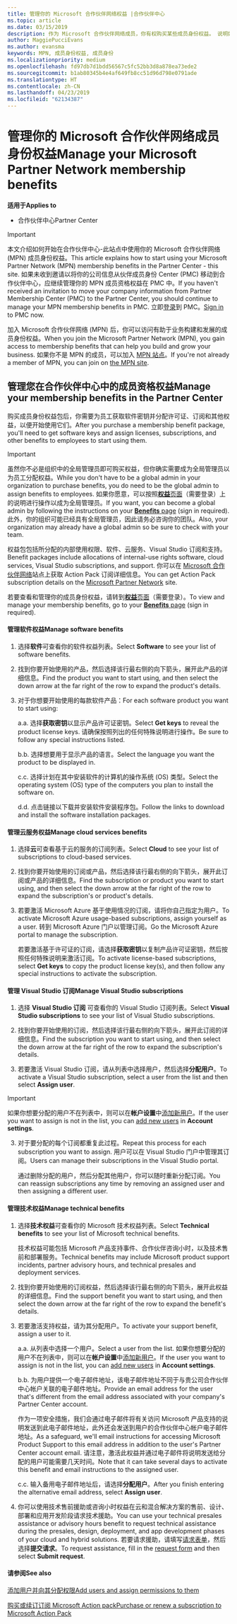 ```yaml
---
title: 管理你的 Microsoft 合作伙伴网络权益 |合作伙伴中心
ms.topic: article
ms.date: 03/15/2019
description: 作为 Microsoft 合作伙伴网络成员，你有权购买某些成员身份权益。 说明如何激活和管理您在合作伙伴中心中的成员身份权益。
author: MaggiePucciEvans
ms.author: evansma
keywords: MPN, 成员身份权益, 成员身份
ms.localizationpriority: medium
ms.openlocfilehash: fd97db7d1bdd56567c5fc52bb3d8a878ea73ede2
ms.sourcegitcommit: b1ab80345b4e4af649fb8cc51d96d798e0791ade
ms.translationtype: HT
ms.contentlocale: zh-CN
ms.lasthandoff: 04/23/2019
ms.locfileid: "62134387"
---
```

# <a name="manage-your-microsoft-partner-network-membership-benefits"></a><span data-ttu-id="ead08-105">管理你的 Microsoft 合作伙伴网络成员身份权益</span><span class="sxs-lookup"><span data-stu-id="ead08-105">Manage your Microsoft Partner Network membership benefits</span></span>

<span data-ttu-id="ead08-106">**适用于**</span><span class="sxs-lookup"><span data-stu-id="ead08-106">**Applies to**</span></span>

-  <span data-ttu-id="ead08-107">合作伙伴中心</span><span class="sxs-lookup"><span data-stu-id="ead08-107">Partner Center</span></span>

>[!IMPORTANT]
><span data-ttu-id="ead08-108">本文介绍如何开始在合作伙伴中心-此站点中使用你的 Microsoft 合作伙伴网络 (MPN) 成员身份权益。</span><span class="sxs-lookup"><span data-stu-id="ead08-108">This article explains how to start using your Microsoft Partner Network (MPN) membership benefits in the Partner Center - this site.</span></span> <span data-ttu-id="ead08-109">如果未收到邀请以将你的公司信息从伙伴成员身份 Center (PMC) 移动到合作伙伴中心，应继续管理你的 MPN 成员资格权益在 PMC 中。</span><span class="sxs-lookup"><span data-stu-id="ead08-109">If you haven't received an invitation to move your company information from Partner Membership Center (PMC) to the Partner Center, you should continue to manage your MPN membership benefits in PMC.</span></span> <span data-ttu-id="ead08-110">立即[登录](https://partner.microsoft.com/_login?authType=OpenIdConnect)到 PMC。</span><span class="sxs-lookup"><span data-stu-id="ead08-110">[Sign in](https://partner.microsoft.com/_login?authType=OpenIdConnect) to PMC now.</span></span>   

<span data-ttu-id="ead08-111">加入 Microsoft 合作伙伴网络 (MPN) 后，你可以访问有助于业务构建和发展的成员身份权益。</span><span class="sxs-lookup"><span data-stu-id="ead08-111">When you join the Microsoft Partner Network (MPN), you gain access to membership benefits that can help you build and grow your business.</span></span> <span data-ttu-id="ead08-112">如果你不是 MPN 的成员，可以加入 [MPN 站点](https://partner.microsoft.com/membership)。</span><span class="sxs-lookup"><span data-stu-id="ead08-112">If you're not already a member of MPN, you can join on [the MPN site](https://partner.microsoft.com/membership).</span></span>


## <a name="manage-your-membership-benefits-in-the-partner-center"></a><span data-ttu-id="ead08-113">管理您在合作伙伴中心中的成员资格权益</span><span class="sxs-lookup"><span data-stu-id="ead08-113">Manage your membership benefits in the Partner Center</span></span>

<span data-ttu-id="ead08-114">购买成员身份权益包后，你需要为员工获取软件密钥并分配许可证、订阅和其他权益，以便开始使用它们。</span><span class="sxs-lookup"><span data-stu-id="ead08-114">After you purchase a membership benefit package, you'll need to get software keys and assign licenses, subscriptions, and other benefits to employees to start using them.</span></span> 

>[!IMPORTANT]
><span data-ttu-id="ead08-115">虽然你不必是组织中的全局管理员即可购买权益，但你确实需要成为全局管理员以为员工分配权益。</span><span class="sxs-lookup"><span data-stu-id="ead08-115">While you don't have to be a global admin in your organization to purchase benefits, you do need to be the global admin to assign benefits to employees.</span></span>  <span data-ttu-id="ead08-116">如果你愿意，可以按照[**权益**页面](https://partnercenter.microsoft.com/pcv/partnership/benefits)（需要登录）上的说明进行操作以成为全局管理员。</span><span class="sxs-lookup"><span data-stu-id="ead08-116">If you want, you can become a global admin by following the instructions on your [**Benefits** page](https://partnercenter.microsoft.com/pcv/partnership/benefits) (sign in required).</span></span> <span data-ttu-id="ead08-117">此外，你的组织可能已经具有全局管理员，因此请务必咨询你的团队。</span><span class="sxs-lookup"><span data-stu-id="ead08-117">Also, your organization may already have a global admin so be sure to check with your team.</span></span>

<span data-ttu-id="ead08-118">权益包包括所分配的内部使用权限、软件、云服务、Visual Studio 订阅和支持。</span><span class="sxs-lookup"><span data-stu-id="ead08-118">Benefit packages include allocations of internal-use rights software, cloud services, Visual Studio subscriptions, and support.</span></span> <span data-ttu-id="ead08-119">你可以在 [Microsoft 合作伙伴网络](https://partner.microsoft.com/membership/internal-use-software)站点上获取 Action Pack 订阅详细信息。</span><span class="sxs-lookup"><span data-stu-id="ead08-119">You can get Action Pack subscription details on the [Microsoft Partner Network](https://partner.microsoft.com/membership/internal-use-software) site.</span></span>  

<span data-ttu-id="ead08-120">若要查看和管理你的成员身份权益，请转到[**权益**页面](https://partnercenter.microsoft.com/pcv/partnership/benefits)（需要登录）。</span><span class="sxs-lookup"><span data-stu-id="ead08-120">To view and manage your membership benefits, go to your [**Benefits** page](https://partnercenter.microsoft.com/pcv/partnership/benefits) (sign in required).</span></span>

#### <a name="manage-software-benefits"></a><span data-ttu-id="ead08-121">管理软件权益</span><span class="sxs-lookup"><span data-stu-id="ead08-121">Manage software benefits</span></span>

1.  <span data-ttu-id="ead08-122">选择**软件**可查看你的软件权益列表。</span><span class="sxs-lookup"><span data-stu-id="ead08-122">Select **Software** to see your list of software benefits.</span></span> 

2.  <span data-ttu-id="ead08-123">找到你要开始使用的产品，然后选择该行最右侧的向下箭头，展开此产品的详细信息。</span><span class="sxs-lookup"><span data-stu-id="ead08-123">Find the product you want to start using, and then select the down arrow at the far right of the row to expand the product's details.</span></span> 

3. <span data-ttu-id="ead08-124">对于你想要开始使用的每款软件产品：</span><span class="sxs-lookup"><span data-stu-id="ead08-124">For each software product you want to start using:</span></span>

    <span data-ttu-id="ead08-125">a.</span><span class="sxs-lookup"><span data-stu-id="ead08-125">a.</span></span> <span data-ttu-id="ead08-126">选择**获取密钥**以显示产品许可证密钥。</span><span class="sxs-lookup"><span data-stu-id="ead08-126">Select **Get keys** to reveal the product license keys.</span></span> <span data-ttu-id="ead08-127">请确保按照列出的任何特殊说明进行操作。</span><span class="sxs-lookup"><span data-stu-id="ead08-127">Be sure to follow any special instructions listed.</span></span>

    <span data-ttu-id="ead08-128">b.</span><span class="sxs-lookup"><span data-stu-id="ead08-128">b.</span></span> <span data-ttu-id="ead08-129">选择想要用于显示产品的语言。</span><span class="sxs-lookup"><span data-stu-id="ead08-129">Select the language you want the product to be displayed in.</span></span>

    <span data-ttu-id="ead08-130">c.</span><span class="sxs-lookup"><span data-stu-id="ead08-130">c.</span></span> <span data-ttu-id="ead08-131">选择计划在其中安装软件的计算机的操作系统 (OS) 类型。</span><span class="sxs-lookup"><span data-stu-id="ead08-131">Select the operating system (OS) type of the computers you plan to install the software on.</span></span>

    <span data-ttu-id="ead08-132">d.</span><span class="sxs-lookup"><span data-stu-id="ead08-132">d.</span></span> <span data-ttu-id="ead08-133">点击链接以下载并安装软件安装程序包。</span><span class="sxs-lookup"><span data-stu-id="ead08-133">Follow the links to download and install the software installation packages.</span></span>


#### <a name="manage-cloud-services-benefits"></a><span data-ttu-id="ead08-134">管理云服务权益</span><span class="sxs-lookup"><span data-stu-id="ead08-134">Manage cloud services benefits</span></span>

1. <span data-ttu-id="ead08-135">选择**云**可查看基于云的服务的订阅列表。</span><span class="sxs-lookup"><span data-stu-id="ead08-135">Select **Cloud** to see your list of subscriptions to cloud-based services.</span></span>

2. <span data-ttu-id="ead08-136">找到你要开始使用的订阅或产品，然后选择该行最右侧的向下箭头，展开此订阅或产品的详细信息。</span><span class="sxs-lookup"><span data-stu-id="ead08-136">Find the subscription or product you want to start using, and then select the down arrow at the far right of the row to expand the subscription's or product's details.</span></span> 

3. <span data-ttu-id="ead08-137">若要激活 Microsoft Azure 基于使用情况的订阅，请将你自己指定为用户。</span><span class="sxs-lookup"><span data-stu-id="ead08-137">To activate Microsoft Azure usage-based subscriptions, assign yourself as a user.</span></span> <span data-ttu-id="ead08-138">转到 Microsoft Azure 门户以管理订阅。</span><span class="sxs-lookup"><span data-stu-id="ead08-138">Go the Microsoft Azure portal to manage the subscription.</span></span>

    <span data-ttu-id="ead08-139">若要激活基于许可证的订阅，请选择**获取密钥**以复制产品许可证密钥，然后按照任何特殊说明来激活订阅。</span><span class="sxs-lookup"><span data-stu-id="ead08-139">To activate license-based subscriptions, select **Get keys** to copy the product license key(s), and then follow any special instructions to activate the subscription.</span></span>  


#### <a name="manage-visual-studio-subscriptions"></a><span data-ttu-id="ead08-140">管理 Visual Studio 订阅</span><span class="sxs-lookup"><span data-stu-id="ead08-140">Manage Visual Studio subscriptions</span></span>

1. <span data-ttu-id="ead08-141">选择 **Visual Studio 订阅** 可查看你的 Visual Studio 订阅列表。</span><span class="sxs-lookup"><span data-stu-id="ead08-141">Select **Visual Studio subscriptions** to see your list of Visual Studio subscriptions.</span></span> 

2. <span data-ttu-id="ead08-142">找到你要开始使用的订阅，然后选择该行最右侧的向下箭头，展开此订阅的详细信息。</span><span class="sxs-lookup"><span data-stu-id="ead08-142">Find the subscription you want to start using, and then select the down arrow at the far right of the row to expand the subscription's details.</span></span> 

3. <span data-ttu-id="ead08-143">若要激活 Visual Studio 订阅，请从列表中选择用户，然后选择**分配用户**。</span><span class="sxs-lookup"><span data-stu-id="ead08-143">To activate a Visual Studio subscription, select a user from the list and then select **Assign user**.</span></span> 

> [!IMPORTANT]  
> <span data-ttu-id="ead08-144">如果你想要分配的用户不在列表中，则可以在**帐户设置**中[添加新用户](create-user-accounts-and-set-permissions.md)。</span><span class="sxs-lookup"><span data-stu-id="ead08-144">If the user you want to assign is not in the list, you can [add new users](create-user-accounts-and-set-permissions.md) in **Account settings**.</span></span>

3. <span data-ttu-id="ead08-145">对于要分配的每个订阅都重复此过程。</span><span class="sxs-lookup"><span data-stu-id="ead08-145">Repeat this process for each subscription you want to assign.</span></span> <span data-ttu-id="ead08-146">用户可以在 Visual Studio 门户中管理其订阅。</span><span class="sxs-lookup"><span data-stu-id="ead08-146">Users can manage their subscriptions in the Visual Studio portal.</span></span> 

    <span data-ttu-id="ead08-147">通过删除分配的用户，然后分配其他用户，你可以随时重新分配订阅。</span><span class="sxs-lookup"><span data-stu-id="ead08-147">You can reassign subscriptions any time by removing an assigned user and then assigning a different user.</span></span> 

#### <a name="manage-technical-benefits"></a><span data-ttu-id="ead08-148">管理技术权益</span><span class="sxs-lookup"><span data-stu-id="ead08-148">Manage technical benefits</span></span>

1. <span data-ttu-id="ead08-149">选择**技术权益**可查看你的 Microsoft 技术权益列表。</span><span class="sxs-lookup"><span data-stu-id="ead08-149">Select **Technical benefits** to see your list of Microsoft technical benefits.</span></span>

    <span data-ttu-id="ead08-150">技术权益可能包括 Microsoft 产品支持事件、合作伙伴咨询小时，以及技术售前和部署服务。</span><span class="sxs-lookup"><span data-stu-id="ead08-150">Technical benefits may include Microsoft product support incidents, partner advisory hours, and technical presales and deployment services.</span></span>   

2. <span data-ttu-id="ead08-151">找到你要开始使用的订阅权益，然后选择该行最右侧的向下箭头，展开此权益的详细信息。</span><span class="sxs-lookup"><span data-stu-id="ead08-151">Find the support benefit you want to start using, and then select the down arrow at the far right of the row to expand the benefit's details.</span></span> 

3. <span data-ttu-id="ead08-152">若要激活支持权益，请为其分配用户。</span><span class="sxs-lookup"><span data-stu-id="ead08-152">To activate your support benefit, assign a user to it.</span></span> 
   
    <span data-ttu-id="ead08-153">a.</span><span class="sxs-lookup"><span data-stu-id="ead08-153">a.</span></span>  <span data-ttu-id="ead08-154">从列表中选择一个用户。</span><span class="sxs-lookup"><span data-stu-id="ead08-154">Select a user from the list.</span></span> <span data-ttu-id="ead08-155">如果你想要分配的用户不在列表中，则可以在**帐户设置**中[添加新用户](create-user-accounts-and-set-permissions.md)。</span><span class="sxs-lookup"><span data-stu-id="ead08-155">If the user you want to assign is not in the list, you can [add new users](create-user-accounts-and-set-permissions.md) in **Account settings**.</span></span>

    <span data-ttu-id="ead08-156">b.</span><span class="sxs-lookup"><span data-stu-id="ead08-156">b.</span></span>  <span data-ttu-id="ead08-157">为用户提供一个电子邮件地址，该电子邮件地址不同于与贵公司合作伙伴中心帐户关联的电子邮件地址。</span><span class="sxs-lookup"><span data-stu-id="ead08-157">Provide an email address for the user that's different from the email address associated with your company's Partner Center account.</span></span> 
    
    <span data-ttu-id="ead08-158">作为一项安全措施，我们会通过电子邮件将有关访问 Microsoft 产品支持的说明发送到此电子邮件地址，此外还会发送到用户的合作伙伴中心帐户电子邮件地址。</span><span class="sxs-lookup"><span data-stu-id="ead08-158">As a safeguard, we'll email instructions for accessing Microsoft Product Support to this email address in addition to the user's Partner Center account email.</span></span> <span data-ttu-id="ead08-159">请注意，激活此权益并通过电子邮件将说明发送给分配的用户可能需要几天时间。</span><span class="sxs-lookup"><span data-stu-id="ead08-159">Note that it can take several days to activate this benefit and email instructions to the assigned user.</span></span>    
    
    <span data-ttu-id="ead08-160">c.</span><span class="sxs-lookup"><span data-stu-id="ead08-160">c.</span></span>  <span data-ttu-id="ead08-161">输入备用电子邮件地址后，请选择**分配用户**。</span><span class="sxs-lookup"><span data-stu-id="ead08-161">After you finish entering the alternative email address, select **Assign user**.</span></span> 

4. <span data-ttu-id="ead08-162">你可以使用技术售前援助或咨询小时权益在云和混合解决方案的售前、设计、部署和应用开发阶段请求技术援助。</span><span class="sxs-lookup"><span data-stu-id="ead08-162">You can use your technical presales assistance or advisory hours benefit to request technical assistance during the presales, design, deployment, and app development phases of your cloud and hybrid solutions.</span></span> <span data-ttu-id="ead08-163">若要请求援助，请填写[请求表单](https://partnercenter.microsoft.com/pcv/partnership/benefits/createadvisoryhoursservicerequest
)，然后选择**提交请求**。</span><span class="sxs-lookup"><span data-stu-id="ead08-163">To request assistance, fill in the [request form](https://partnercenter.microsoft.com/pcv/partnership/benefits/createadvisoryhoursservicerequest
) and then select **Submit request**.</span></span>


#### <a name="see-also"></a><span data-ttu-id="ead08-164">请参阅</span><span class="sxs-lookup"><span data-stu-id="ead08-164">See also</span></span>

[<span data-ttu-id="ead08-165">添加用户并向其分配权限</span><span class="sxs-lookup"><span data-stu-id="ead08-165">Add users and assign permissions to them</span></span>](create-user-accounts-and-set-permissions.md)

[<span data-ttu-id="ead08-166">购买或续订订阅 Microsoft Action pack</span><span class="sxs-lookup"><span data-stu-id="ead08-166">Purchase or renew a subscription to Microsoft Action Pack</span></span>](mpn-get-action-pack.md)


